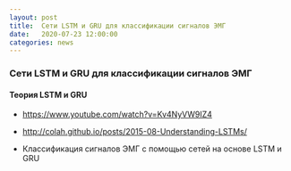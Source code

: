 ```yaml
---
layout: post
title:  Сети LSTM и GRU для классификации сигналов ЭМГ
date:   2020-07-23 12:00:00
categories: news
---
```

### Сети LSTM и GRU для классификации сигналов ЭМГ

#### Теория LSTM и GRU

* https://www.youtube.com/watch?v=Kv4NyVW9IZ4
* http://colah.github.io/posts/2015-08-Understanding-LSTMs/

* Классификация сигналов ЭМГ с помощью сетей на основе LSTM и GRU

